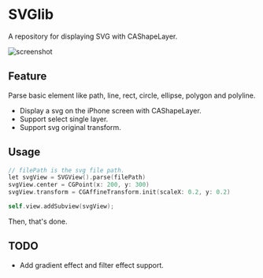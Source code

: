 # SVGlib
A repository for displaying SVG with CAShapeLayer.



![screenshot](http://7xlzdc.com1.z0.glb.clouddn.com/screenshot.gif)

## Feature
Parse basic element like path, line, rect, circle, ellipse, polygon and polyline.

- Display a svg on the iPhone screen with CAShapeLayer.
- Support select single layer.
- Support svg original transform.

## Usage
```objective-c
// filePath is the svg file path.
let svgView = SVGView().parse(filePath)
svgView.center = CGPoint(x: 200, y: 300)
svgView.transform = CGAffineTransform.init(scaleX: 0.2, y: 0.2)

self.view.addSubview(svgView);
```
Then, that's done.

## TODO

- Add gradient effect and filter effect support.